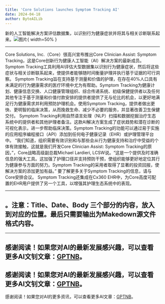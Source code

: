 ```yaml
---
title: 'Core Solutions launches Symptom Tracking AI'
date: 2024-04-18
author: ByteAILib
---
```


新的人工智能解决方案评估数据集，以识别行为健康症状并将其与相关诊断联系起来。![图片](https://ai-techpark.com/wp-content/uploads/2020/06/Buyer-Guide-500x281-1.jpg){ width=50% }

---
Core Solutions, Inc.（Core）很高兴宣布推出Core Clinician Assist: Symptom Tracking，这是Core创新行为健康人工智能（AI）解决方案的最新成员。Symptom Tracking工具利用AI评估大型数据集以识别行为健康症状，然后将这些症状与相关诊断联系起来，使提供者能够随时间衡量护理并执行基于证据的可行洞察。
Symptom Tracking旨在支持基于测量和价值的护理，在存在40%人口具有未满足的行为健康需求的医疗环境中尤为有帮助。Symptom Tracking为健康计划、健康信息交换、人口健康管理组织、综合传递系统、初级保健提供者以及任何其他专注于基于测量和价值付款安排的提供者提供了无与伦比的机会，以更好地满足行为健康需求并利用预防护理机会。使用Symptom Tracking，提供者做出更快、更明智的临床决策，从而挽救生命、减少不必要的服务，并显著改善卫生保健交付。
Symptom Tracking利用自然语言处理（NLP）扫描和数据挖掘治疗生态系统中的提供者和其他护理者备注。这款AI解决方案生成了症状趋势和潜在诊断的可视化表示，进一步帮助临床决策。Symptom Tracking的功能可以通过易于实施的应用程序编程接口（API）添加到任何电子健康记录（EHR）或护理管理平台中。
“我们知道，组织需要有效识别和与那些会从行为健康支持和治疗中受益的个体有效接触，这就是我们开发Core Clinician Assist: Symptom Tracking的原因，”，Core战略高级副总裁Michael Lardieri, LCSW说。“这是一个提供及时准确信息的强大工具。这加强了护理口径并支持预防干预，使组织能够更好地定位其行为健康参与方面的努力。Symptom Tracking的采用者取得了显著的投资回报，使解决方案的添加更加有益。”
要了解更多关于Symptom Tracking的信息，请与Core安排会议。
Symptom Tracking还集成在Cx360 EHR中，为Core高度可配置的EHR用户提供了另一个工具，以增强其护理生态系统中的表现。

---
。注意：Title、Date、Body 三个部分的内容，放入到对应的位置。最后只需要输出为Makedown源文件格式内容。
---

---
感谢阅读！如果您对AI的最新发展感兴趣，可以查看更多AI文钊文章：[GPTNB](https://gptnb.com)。
---
感谢阅读！如果您对AI的最新发展感兴趣，可以查看更多AI文钊文章：[GPTNB](https://gptnb.com)。
---
感谢阅读！如果您对AI的更多资讯，可以查看更多AI文章：[GPTNB](https://gptnb.com)。
